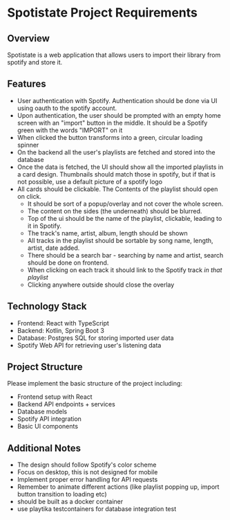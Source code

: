 # Spotistate Project Requirements

## Overview
Spotistate is a web application that allows users to import their library from spotify and store it.

## Features
- User authentication with Spotify. Authentication should be done via UI using oauth to the spotify account.
- Upon authentication, the user should be prompted with an empty home screen with an "import" button in the middle. It should be a Spotify green with the words "IMPORT" on it 
- When clicked the button transforms into a green, circular loading spinner
- On the backend all the user's playlists are fetched and stored into the database
- Once the data is fetched, the UI should show all the imported playlists in a card design. Thumbnails should match those in spotify, but if that is not possible, use a default picture of a spotify logo
- All cards should be clickable. The Contents of the playlist should open on click.
  - It should be sort of a popup/overlay and not cover the whole screen.
  - The content on the sides (the underneath) should be blurred.
  - Top of the ui should be the name of the playlist, clickable, leading to it in Spotify.
  - The track's name, artist, album, length should be shown
  - All tracks in the playlist should be sortable by song name, length, artist, date added.
  - There should be a search bar - searching by name and artist, search should be done on frontend.
  - When clicking on each track it should link to the Spotify track *in that playlist*
  - Clicking anywhere outside should close the overlay

## Technology Stack
- Frontend: React with TypeScript
- Backend: Kotlin, Spring Boot 3
- Database: Postgres SQL for storing imported user data 
- Spotify Web API for retrieving user's listening data

## Project Structure
Please implement the basic structure of the project including:
- Frontend setup with React
- Backend API endpoints + services
- Database models
- Spotify API integration
- Basic UI components

## Additional Notes
- The design should follow Spotify's color scheme
- Focus on desktop, this is not designed for mobile
- Implement proper error handling for API requests
- Remember to animate different actions (like playlist popping up, import button transition to loading etc)
- should be built as a docker container
- use playtika testcontainers for database integration test 